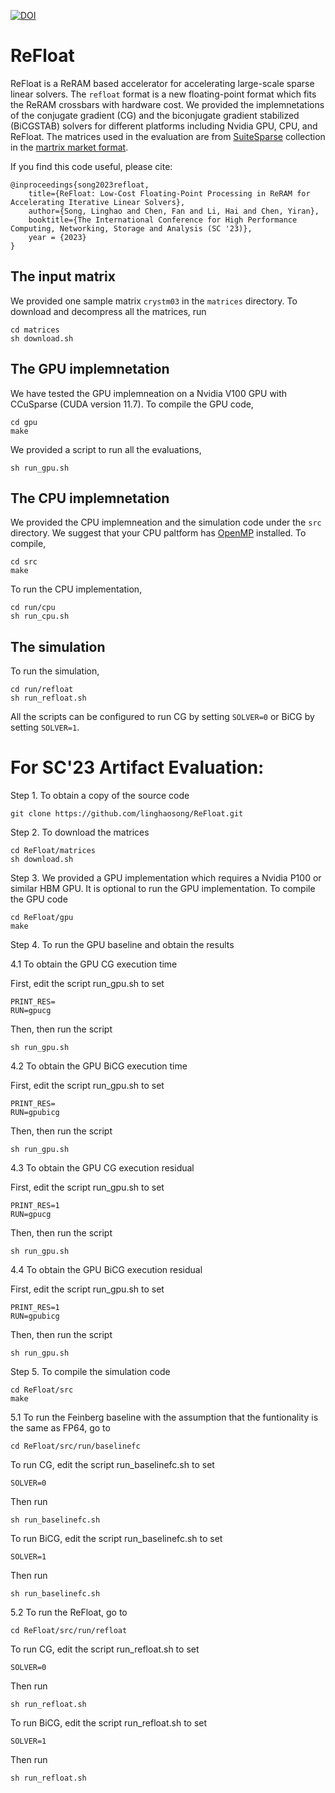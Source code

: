 [![DOI](https://zenodo.org/badge/658977766.svg)](https://zenodo.org/badge/latestdoi/658977766)

# ReFloat

ReFloat is a ReRAM based accelerator for accelerating large-scale sparse linear solvers. 
The `refloat` format is a new floating-point format which fits the ReRAM crossbars with hardware cost.
We provided the implemnetations of the conjugate gradient (CG) and the 
biconjugate gradient stabilized (BiCGSTAB) solvers for different platforms including Nvidia GPU, CPU, and ReFloat. 
The matrices used in the evaluation are from [SuiteSparse](https://sparse.tamu.edu) collection in the [martrix market 
format](https://math.nist.gov/MatrixMarket/formats.html).

If you find this code useful, please cite:

    @inproceedings{song2023refloat,
        title={ReFloat: Low-Cost Floating-Point Processing in ReRAM for Accelerating Iterative Linear Solvers},
        author={Song, Linghao and Chen, Fan and Li, Hai and Chen, Yiran},
        booktitle={The International Conference for High Performance Computing, Networking, Storage and Analysis (SC '23)},
        year = {2023}
    }

## The input matrix

We provided one sample matrix `crystm03` in the `matrices` directory. To download and decompress all the matrices, run

    cd matrices
    sh download.sh

## The GPU implemnetation

We have tested the GPU implemneation on a Nvidia V100 GPU with CCuSparse (CUDA version 11.7). To compile the GPU code,

    cd gpu
    make

We provided a script to run all the evaluations,

    sh run_gpu.sh

## The CPU implemnetation

We provided the CPU implemneation and the simulation code under the `src` directory. We suggest that your CPU paltform has [OpenMP](https://www.openmp.org) installed. To compile,

    cd src
    make

To run the CPU implementation, 

    cd run/cpu
    sh run_cpu.sh

## The simulation

To run the simulation,

    cd run/refloat
    sh run_refloat.sh

All the scripts can be configured to run CG by setting `SOLVER=0` or BiCG by setting `SOLVER=1`.


# For SC'23 Artifact Evaluation:

Step 1. To obtain a copy of the source code 

    git clone https://github.com/linghaosong/ReFloat.git 

Step 2. To download the matrices 

    cd ReFloat/matrices 
    sh download.sh

Step 3. We provided a GPU implementation which requires a Nvidia P100 or similar HBM GPU. It is optional to run the GPU implementation. To compile the GPU code

    cd ReFloat/gpu 
    make

Step 4. To run the GPU baseline and obtain the results

4.1 To obtain the GPU CG execution time

First, edit the script run_gpu.sh to set 

    PRINT_RES= 
    RUN=gpucg

Then, then run the script 
    
    sh run_gpu.sh

4.2 To obtain the GPU BiCG execution time

First, edit the script run_gpu.sh to set 

    PRINT_RES= 
    RUN=gpubicg

Then, then run the script 
    
    sh run_gpu.sh

4.3 To obtain the GPU CG execution residual 

First, edit the script run_gpu.sh to set 

    PRINT_RES=1 
    RUN=gpucg

Then, then run the script 
    
    sh run_gpu.sh

4.4 To obtain the GPU BiCG execution residual

First, edit the script run_gpu.sh to set 

    PRINT_RES=1 
    RUN=gpubicg

Then, then run the script 
    
    sh run_gpu.sh

Step 5. To compile the simulation code

    cd ReFloat/src
    make

5.1 To run the Feinberg baseline with the assumption that the funtionality is the same as FP64, go to

    cd ReFloat/src/run/baselinefc

To run CG, edit the script run_baselinefc.sh to set 

    SOLVER=0

Then run

    sh run_baselinefc.sh

To run BiCG, edit the script run_baselinefc.sh to set 

    SOLVER=1

Then run

    sh run_baselinefc.sh  


5.2 To run the ReFloat, go to

    cd ReFloat/src/run/refloat

To run CG, edit the script run_refloat.sh to set 

    SOLVER=0

Then run

    sh run_refloat.sh

To run BiCG, edit the script run_refloat.sh to set 

    SOLVER=1

Then run

    sh run_refloat.sh  
